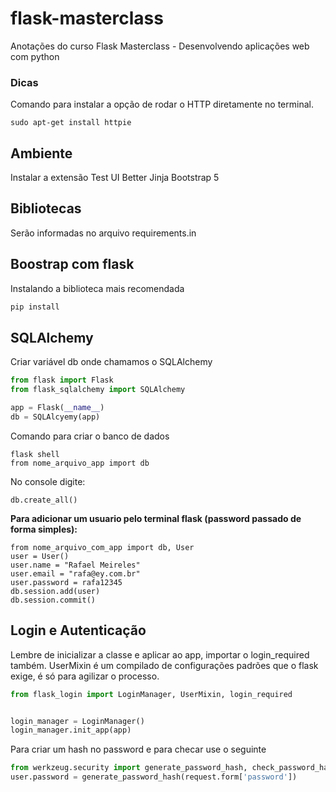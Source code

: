 # flask-masterclass
Anotações do curso Flask Masterclass - Desenvolvendo aplicações web com python
### Dicas
Comando para instalar a opção de rodar o HTTP diretamente no terminal.
```
sudo apt-get install httpie
```

## Ambiente
Instalar a extensão Test UI
Better Jinja
Bootstrap 5

## Bibliotecas
Serão informadas no arquivo requirements.in

## Boostrap com flask
Instalando a biblioteca mais recomendada
```python
pip install 
```

## SQLAlchemy
Criar variável db onde chamamos o SQLAlchemy
```python
from flask import Flask
from flask_sqlalchemy import SQLAlchemy

app = Flask(__name__)
db = SQLAlcyemy(app)
```
Comando para criar o banco de dados
```
flask shell
from nome_arquivo_app import db
```
No console digite:
```
db.create_all()
```

**Para adicionar um usuario pelo terminal flask (password passado de forma simples):**
```
from nome_arquivo_com_app import db, User
user = User()
user.name = "Rafael Meireles"
user.email = "rafa@ey.com.br"
user.password = rafa12345
db.session.add(user)
db.session.commit()
```

## Login e Autenticação
Lembre de inicializar a classe e aplicar ao app, importar o login_required também.
UserMixin é um compilado de configurações padrões que o flask exige, é só para agilizar o processo.

```python
from flask_login import LoginManager, UserMixin, login_required


login_manager = LoginManager()
login_manager.init_app(app)
```

Para criar um hash no password e para checar use o seguinte
```python
from werkzeug.security import generate_password_hash, check_password_hash
user.password = generate_password_hash(request.form['password'])
```